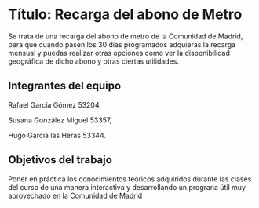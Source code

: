 # Título: Recarga del abono de Metro
Se trata de una recarga del abono de metro de la Comunidad de Madrid, para que cuando pasen los 30 días programados adquieras la recarga mensual y puedas realizar otras opciones como ver la disponibilidad geográfica de dicho abono y otras ciertas utilidades.


## Integrantes del equipo
Rafael García Gómez    53204,


Susana González Miguel 53357,


Hugo García las Heras  53344.

## Objetivos del trabajo
Poner en práctica los conocimientos teóricos adquiridos durante las clases del curso de una manera interactiva y desarrollando un prograna útil muy aprovechado en la Comunidad de Madrid


